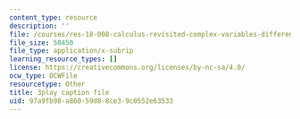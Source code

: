 ```yaml
---
content_type: resource
description: ''
file: /courses/res-18-008-calculus-revisited-complex-variables-differential-equations-and-linear-algebra-fall-2011/97a9fb98a86059d88ce39c0552e63533_gpZu5N1FFq0.vtt
file_size: 50450
file_type: application/x-subrip
learning_resource_types: []
license: https://creativecommons.org/licenses/by-nc-sa/4.0/
ocw_type: OCWFile
resourcetype: Other
title: 3play caption file
uid: 97a9fb98-a860-59d8-8ce3-9c0552e63533
---
```

